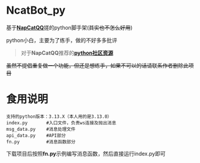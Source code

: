 # NcatBot_py
基于[**NapCatQQ**](https://github.com/NapNeko/NapCatQQ)搓的python脚手架(~~其实也不怎么好用~~)

python小白，主要为了练手，做的不好多多批评

> 对于**NapCatQQ**推荐的[**python社区资源**](https://github.com/liyihao1110/NcatBot)

~~虽然不提倡重复做一个功能，但还是想练手，如果不可以的话请联系作者删除此项目~~

# 食用说明
~~~
支持的python版本：3.13.X（本人用的是3.13.0）
index.py       #入口文件，负责ws连接及抛出消息
msg_data.py    #消息处理文件
api_data.py    #API部分
fn.py          #消息函数部分
~~~
下载项目后按照**fn.py**示例编写消息函数，然后直接运行index.py即可
